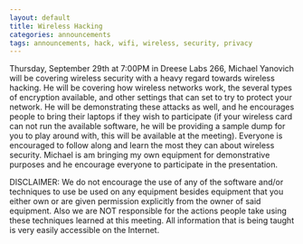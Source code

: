 ```yaml
---
layout: default
title: Wireless Hacking
categories: announcements
tags: announcements, hack, wifi, wireless, security, privacy
---
```

Thursday, September 29th at 7:00PM in Dreese Labs 266, Michael Yanovich will be covering wireless security with a heavy regard towards wireless hacking. He will be covering how wireless networks work, the several types of encryption available, and other settings that can set to try to protect your network. He will be demonstrating these attacks as well, and he encourages people to bring their laptops if they wish to participate (if your wireless card can not run the available software, he will be providing a sample dump for you to play around with, this will be available at the meeting). Everyone is encouraged to follow along and learn the most they can about wireless security.  Michael is am bringing my own equipment for demonstrative purposes and he encourage everyone to participate in the presentation.

DISCLAIMER: We do not encourage the use of any of the software and/or techniques to use be used on any equipment besides equipment that you either own or are given permission explicitly from the owner of said equipment. Also we are NOT responsible for the actions people take using these techniques learned at this meeting. All information that is being taught is very easily accessible on the Internet.
